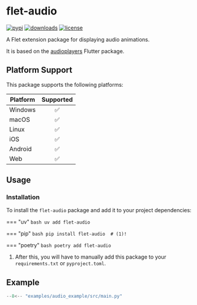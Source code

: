 # flet-audio

[![pypi](https://img.shields.io/pypi/v/flet-audio.svg)](https://pypi.python.org/pypi/flet-audio)
[![downloads](https://static.pepy.tech/badge/flet-audio/month)](https://pepy.tech/project/flet-audio)
[![license](https://img.shields.io/github/license/flet-dev/flet-audio.svg)](https://github.com/flet-dev/flet-audio/blob/main/LICENSE)

A Flet extension package for displaying audio animations.

It is based on the [audioplayers](https://pub.dev/packages/audioplayers) Flutter package.

## Platform Support

This package supports the following platforms:

| Platform | Supported |
|----------|:---------:|
| Windows  |     ✅     |
| macOS    |     ✅     |
| Linux    |     ✅     |
| iOS      |     ✅     |
| Android  |     ✅     |
| Web      |     ✅     |

## Usage

### Installation

To install the `flet-audio` package and add it to your project dependencies:

=== "uv"
    ```bash
    uv add flet-audio
    ```

=== "pip"
    ```bash
    pip install flet-audio  # (1)!
    ```

=== "poetry"
    ```bash
    poetry add flet-audio
    ```

1. After this, you will have to manually add this package to your `requirements.txt` or `pyproject.toml`.

## Example

```python title="main.py"
--8<-- "examples/audio_example/src/main.py"
``` 
